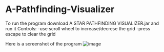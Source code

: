 # A-Pathfinding-Visualizer
To run the program download A STAR PATHFINDING VISUALIZER.jar and run it
Controls:
-use scroll wheel to increase/decrese the grid
-press escape to clear the grid


Here is a screenshot of the program
![image](https://user-images.githubusercontent.com/45930927/196564620-a504a067-bd13-4500-8a53-9be797b48b96.png)
